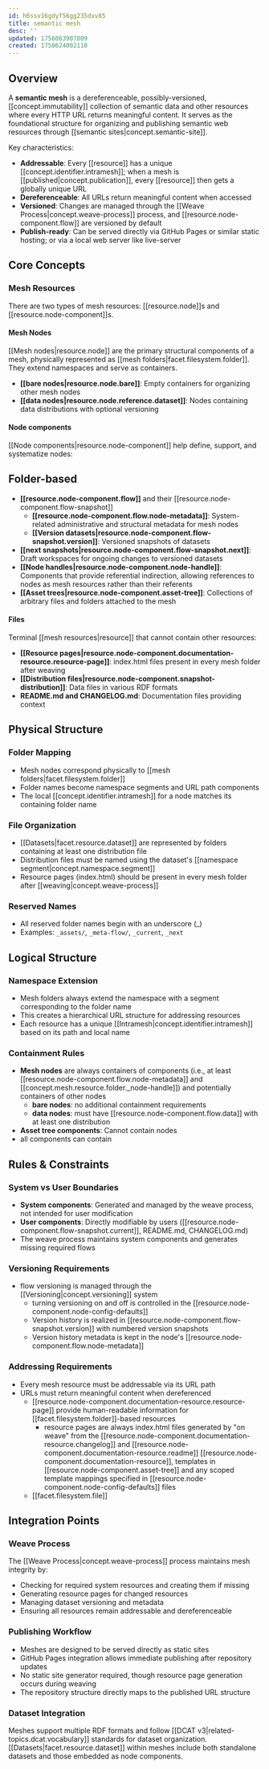 ```yaml
---
id: h6ssv16gdyf56gg235dxv85
title: semantic mesh
desc: ''
updated: 1756063907809
created: 1750624002110
---
```


## Overview

A **semantic mesh** is a dereferenceable, possibly-versioned, [[concept.immutability]] collection of semantic data and other resources where every HTTP URL returns meaningful content. It serves as the foundational structure for organizing and publishing semantic web resources through [[semantic sites|concept.semantic-site]].

Key characteristics:
- **Addressable**: Every [[resource]] has a unique [[concept.identifier.intramesh]]; when a mesh is [[published|concept.publication]], every  [[resource]] then gets a globally unique URL
- **Dereferenceable**: All URLs return meaningful content when accessed
- **Versioned**: Changes are managed through the [[Weave Process|concept.weave-process]] process, and [[resource.node-component.flow]] are versioned by default
- **Publish-ready**: Can be served directly via GitHub Pages or similar static hosting; or via a local web server like live-server

## Core Concepts

### Mesh Resources

There are two types of mesh resources: [[resource.node]]s and [[resource.node-component]]s.

#### Mesh Nodes

[[Mesh nodes|resource.node]] are the primary structural components of a mesh, physically represented as [[mesh folders|facet.filesystem.folder]]. They extend namespaces and serve as containers.

- **[[bare nodes|resource.node.bare]]**: Empty containers for organizing other mesh nodes
- **[[data nodes|resource.node.reference.dataset]]**: Nodes containing data distributions with optional versioning


#### Node components

[[Node components|resource.node-component]] help define, support, and systematize nodes:

## Folder-based

- **[[resource.node-component.flow]]** and their [[resource.node-component.flow-snapshot]]
  - **[[resource.node-component.flow.node-metadata]]**: System-related administrative and structural metadata for mesh nodes
  - **[[Version datasets|resource.node-component.flow-snapshot.version]]**: Versioned snapshots of datasets
- **[[next snapshots|resource.node-component.flow-snapshot.next]]**: Draft workspaces for ongoing changes to versioned datasets
- **[[Node handles|resource.node-component.node-handle]]**: Components that provide referential indirection, allowing references to nodes as mesh resources rather than their referents
- **[[Asset trees|resource.node-component.asset-tree]]**: Collections of arbitrary files and folders attached to the mesh

#### Files

Terminal [[mesh resources|resource]] that cannot contain other resources:

- **[[Resource pages|resource.node-component.documentation-resource.resource-page]]**: index.html files present in every mesh folder after weaving
- **[[Distribution files|resource.node-component.snapshot-distribution]]**: Data files in various RDF formats
- **README.md and CHANGELOG.md**: Documentation files providing context


## Physical Structure

### Folder Mapping
- Mesh nodes correspond physically to [[mesh folders|facet.filesystem.folder]]
- Folder names become namespace segments and URL path components
- The local [[concept.identifier.intramesh]] for a node matches its containing folder name

### File Organization
- [[Datasets|facet.resource.dataset]] are represented by folders containing at least one distribution file
- Distribution files must be named using the dataset's [[namespace segment|concept.namespace.segment]]
- Resource pages (index.html) should be present in every mesh folder after [[weaving|concept.weave-process]]

### Reserved Names
- All reserved folder names begin with an underscore (_)
- Examples: `_assets/`, `_meta-flow/`, `_current`, `_next`

## Logical Structure

### Namespace Extension
- Mesh folders always extend the namespace with a segment corresponding to the folder name
- This creates a hierarchical URL structure for addressing resources
- Each resource has a unique [[Intramesh|concept.identifier.intramesh]] based on its path and local name

### Containment Rules
- **Mesh nodes** are always containers of components (i.e., at least [[resource.node-component.flow.node-metadata]] and [[concept.mesh.resource.folder._node-handle]]) and potentially containers of other nodes 
  - **bare nodes**: no additional containment requirements
  - **data nodes**: must have [[resource.node-component.flow.data]] with at least one distribution
- **Asset tree components**: Cannot contain nodes
- all components can contain 

## Rules & Constraints

### System vs User Boundaries
- **System components**: Generated and managed by the weave process, not intended for user modification
- **User components**: Directly modifiable by users ([[resource.node-component.flow-snapshot.current]], README.md, CHANGELOG.md)
- The weave process maintains system components and generates missing required flows

### Versioning Requirements
- flow versioning is managed through the [[Versioning|concept.versioning]] system
  - turning versioning on and off is controlled in the [[resource.node-component.node-config-defaults]]
  - Version history is realized in [[resource.node-component.flow-snapshot.version]] with numbered version snapshots
  - Version history metadata is kept in the node's [[resource.node-component.flow.node-metadata]]

### Addressing Requirements
- Every mesh resource must be addressable via its URL path
- URLs must return meaningful content when dereferenced
  - [[resource.node-component.documentation-resource.resource-page]] provide human-readable information for [[facet.filesystem.folder]]-based resources
    - resource pages are always index.html files generated by "on weave" from the [[resource.node-component.documentation-resource.changelog]] and [[resource.node-component.documentation-resource.readme]] [[resource.node-component.documentation-resource]], templates in [[resource.node-component.asset-tree]] and any scoped template mappings specified in [[resource.node-component.node-config-defaults]] files 
  - [[facet.filesystem.file]]

## Integration Points

### Weave Process
The [[Weave Process|concept.weave-process]] process maintains mesh integrity by:
- Checking for required system resources and creating them if missing
- Generating resource pages for changed resources
- Managing dataset versioning and metadata
- Ensuring all resources remain addressable and dereferenceable

### Publishing Workflow
- Meshes are designed to be served directly as static sites
- GitHub Pages integration allows immediate publishing after repository updates
- No static site generator required, though resource page generation occurs during weaving
- The repository structure directly maps to the published URL structure

### Dataset Integration
Meshes support multiple RDF formats and follow [[DCAT v3|related-topics.dcat.vocabulary]] standards for dataset organization. [[Datasets|facet.resource.dataset]] within meshes include both standalone datasets and those embedded as node components.
